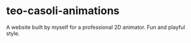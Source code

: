 # teo-casoli-animations
A website built by myself for a professional 2D animator. Fun and playful style.
